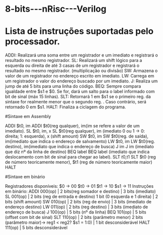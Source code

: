 # 8-bits---nRisc---Verilog

# Lista de instruções suportadas pelo processador.<br />
ADDI: Realizará uma soma entre um registrador e um imediato e registrará o resultado no
mesmo registrador.
SL: Realizará um shift lógico para a esquerda ou direita de até 3 casas de um registrador e
registrará o resultado no mesmo registrador. (multiplicação ou divisão)
SW: Armazena o valor de um registrador no endereço escrito em imediato.
LW: Carrega em um registrador o valor do endereço buscado por um imediato.
J: Realiza um jump de até 5 bits para uma linha do código.
BEQ: Sempre compara igualdade entre $s1 e $0. Se for, dará um salto para o label
informado com bit de sinal (máx 15 linhas).
SLT: Retornará 1 em $s1 se o primeiro reg. da sintaxe for realmente menor que o segundo
reg. . Caso contrário, será retornado 0 em $s1.
HALT: Finaliza a ciclagem do programa.

#Sintaxe em Assembly

ADDI $t0, im
ADDI $t0(reg qualquer), im(im se refere a valor de um imediato).
SL $t0, im, x
SL $t0(reg qualquer), im (imediato 0 ou 1 → 0: direita; 1: esquerda), x (shift amount)
SW $t0, im
SW $t0(reg. de saída), im(imediato que indica o endereço de salvamento)
LW $t0, im
LW $t0(reg. destino), im(imediato que indica o endereço de busca)
J im
J im (imediato que diz nº da linha de destino)
BEQ label
BEQ label (imediato que indica deslocamento com bit de sinal para chegar ao label).
SLT $t0,$t1
SLT $t0 (reg de número teoricamente menor), $t1 (reg de número teoricamente maior)
HALT

#Sintaxe em binário

Registradores disponíveis:
$0 → 00
$t0 → 01
$t1 → 10
$s1 → 11
Instruções em binário:
ADDI 000(op) | 2 bits(reg somador e destino) | 3 bits (imediato)
SL 001(op) | 2 bits (reg de entrada e destino) 1 bit (0 esquerda e 1 direita) | 2 bits (shift
amount)
SW 010(op) | 2 bits (reg de envio) | 3 bits (imediato de endereço destino)
LW 011(op) | 2 bits (reg destino) | 3 bits (imediato de endereço de busca)
J 100(op) | 5 bits (nº da linha)
BEQ 101(op) | 5 bits (offset com bit de sinal)
SLT 110(op) | 2 bits (parâmetro menor) 2 bits (parâmetro maior)→ reg1 < reg2? $s1 = 1:0) |
1 bit desconsiderável
HALT 111(op) | 5 bits desconsiderável
